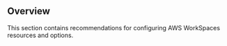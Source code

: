 ## Overview

This section contains recommendations for configuring AWS WorkSpaces resources and options.